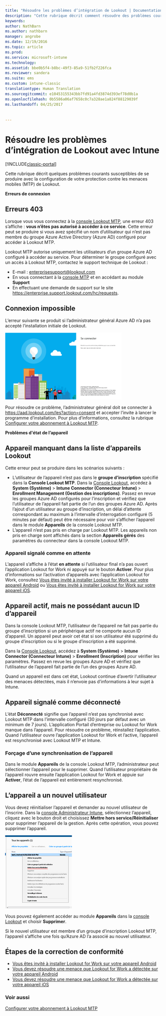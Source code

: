 ```yaml
---
title: "Résoudre les problèmes d’intégration de Lookout | Documentation Microsoft"
description: "Cette rubrique décrit comment résoudre des problèmes courants liés à l’intégration de Lookout"
keywords: 
author: NathBarn
ms.author: nathbarn
manager: angrobe
ms.date: 12/19/2016
ms.topic: article
ms.prod: 
ms.service: microsoft-intune
ms.technology: 
ms.assetid: bbe0b5f4-b8bc-49f3-85a9-51fb2f226fca
ms.reviewer: sandera
ms.suite: ems
ms.custom: intune-classic
translationtype: Human Translation
ms.sourcegitcommit: e10453155343bb7fd91a4fd3874d393ef78d0b1a
ms.openlocfilehash: 0b5586a06af7658c0c7a328ae1a824f88129039f
ms.lasthandoff: 04/25/2017


---
```


# <a name="troubleshoot-lookout-integration-with-intune"></a>Résoudre les problèmes d’intégration de Lookout avec Intune

[!INCLUDE[classic-portal](../includes/classic-portal.md)]

Cette rubrique décrit quelques problèmes courants susceptibles de se produire avec la configuration de votre protection contre les menaces mobiles (MTP) de Lookout.

**Erreurs de connexion**

## <a name="403-errors"></a>Erreurs 403
Lorsque vous vous connectez à la [console Lookout MTP](https://aad.lookout.com), une erreur 403 s’affiche : **vous n’êtes pas autorisé à accéder à ce service**. Cette erreur peut se produire si vous avez spécifié un nom d’utilisateur qui n’est pas membre du groupe Azure Active Directory (Azure AD) configuré pour accéder à Lookout MTP.

Lookout MTP autorise uniquement les utilisateurs d’un groupe Azure AD configuré à accéder au service. Pour déterminer le groupe configuré avec un accès à Lookout MTP, contactez le support technique de Lookout :

* E-mail : enterprisesupport@lookout.com
* En vous connectant à la [console MTP](http://aad.lookout.com) et en accédant au module **Support**
* En effectuant une demande de support sur le site https://enterprise.support.lookout.com/hc/requests.

## <a name="unable-to-sign-in"></a>Connexion impossible
L’erreur suivante se produit si l’administrateur général Azure AD n’a pas accepté l’installation initiale de Lookout.

![Capture de l’écran de connexion à Lookout montrant l’échec de la connexion](../media/mtp/lookout-mtp-consent-not-accepted-error.png)

Pour résoudre ce problème, l’administrateur général doit se connecter à https://aad.lookout.com/les?action=consent et accepter l’invite à lancer le programme d’installation. Pour plus d’informations, consultez la rubrique [Configurer votre abonnement à Lookout MTP](../deploy-use/set-up-your-subscription-with-lookout-mtp.md).

**Problèmes d'état de l’appareil**

## <a name="device-missing-from-lookout-device-list"></a>Appareil manquant dans la liste d’appareils Lookout

Cette erreur peut se produire dans les scénarios suivants :
* L’utilisateur de l’appareil n’est pas dans le **groupe d’inscription** spécifié dans la **Console Lookout MTP**.  Dans la [Console Lookout](http://aad.lookout.com), accédez à **System (Système)** > **Intune Connector (Connecteur Intune)** > **Enrollment Management (Gestion des inscriptions)**.  Passez en revue les groupes Azure AD configurés pour l’inscription et vérifiez que l’utilisateur de l’appareil fait partie de l’un des groupes Azure AD.  Après l’ajout d’un utilisateur au groupe d’inscription, un délai d’attente correspondant au maximum à l’intervalle d’interrogation configuré (5 minutes par défaut) peut être nécessaire pour voir s’afficher l’appareil dans le module **Appareils** de la console Lookout MTP.
* L’appareil n’est pas pris en charge par Lookout MTP.  Les appareils non pris en charge sont affichés dans la section **Appareils gérés** des paramètres du connecteur dans la console Lookout MTP.

### <a name="device-reported-as-pending"></a>Appareil signalé comme **en attente**

L’appareil s’affiche à l’état **en attente** si l’utilisateur final n’a pas ouvert l’application Lookout for Work ni appuyé sur le bouton **Activer**. Pour plus d’informations sur l’activation d’appareils avec l’application Lookout for Work, consultez [Vous êtes invité à installer Lookout for Work sur votre appareil Android](http://docs.microsoft.com/intune/enduser/you-are-prompted-to-install-lookout-for-work-android) ou [Vous êtes invité à installer Lookout for Work sur votre appareil iOS](https://docs.microsoft.com/intune/enduser/you-are-prompted-to-install-lookout-for-work-ios).

## <a name="device-whos-active-but-has-no-device-id"></a>Appareil actif, mais ne possédant aucun ID d’appareil
Dans la console Lookout MTP, l’utilisateur de l’appareil ne fait pas partie du groupe d’inscription si un périphérique actif ne comporte aucun ID d’appareil. Un appareil peut avoir cet état si son utilisateur été supprimé du groupe d’inscription ou si le groupe d’inscription a été supprimé.

Dans la [Console Lookout](http://aad.lookout.com), accédez à **System (Système)** > **Intune Connector (Connecteur Intune)** > **Enrollment (Inscription)** pour vérifier les paramètres.  Passez en revue les groupes Azure AD et vérifiez que l’utilisateur de l’appareil fait partie de l’un des groupes Azure AD.

Quand un appareil est dans cet état, Lookout continue d’avertir l’utilisateur des menaces détectées, mais il n’envoie pas d’informations à leur sujet à Intune.

## <a name="device-reported-as-disconnected"></a>Appareil signalé comme **déconnecté**

L’état **Déconnecté** signifie que l’appareil n’est pas synchronisé avec Lookout MTP dans l’intervalle configuré (30 jours par défaut avec un minimum de 7 jours). L’application Portail d’entreprise ou Lookout for Work manque dans l’appareil. Pour résoudre ce problème, réinstallez l’application. Quand l’utilisateur ouvre l’application Lookout for Work et l’active, l’appareil est resynchronisé avec Lookout MTP et Intune.

### <a name="forcing-a-device-sync"></a>Forçage d’une synchronisation de l’appareil
Dans le module **Appareils** de la console Lookout MTP, l’administrateur peut sélectionner l’appareil pour le supprimer.   Quand l’utilisateur propriétaire de l’appareil rouvre ensuite l’application Lookout for Work et appuie sur **Activer**, l’état de l’appareil est entièrement resynchronisé.

## <a name="device-has-a-new-user"></a>L’appareil a un nouvel utilisateur
Vous devez réinitialiser l’appareil et demander au nouvel utilisateur de l’inscrire.  Dans la [console Administrateur Intune](https://manage.microsoft.com), sélectionnez l’appareil, cliquez avec le bouton droit et choisissez **Mettre hors service/Réinitialiser** pour supprimer l’appareil de la gestion. Après cette opération, vous pouvez supprimer l’appareil.

![Capture d’écran du module Appareils de la console Administrateur Intune montrant l’option Mettre hors service/Réinitialiser](../media/mtp/mtp-retire-device-intune-console.png)

Vous pouvez également accéder au module **Appareils** dans la [console Lookout](http://aad.lookout.com) et choisir **Supprimer**.

Si le nouvel utilisateur est membre d’un groupe d’inscription Lookout MTP, l’appareil s’affiche une fois qu’Azure AD l’a associé au nouvel utilisateur.

## <a name="compliance-remediation-workflows"></a>Étapes de la correction de conformité
- [Vous êtes invité à installer Lookout for Work sur votre appareil Android]( http://docs.microsoft.com/intune/enduser/you-are-prompted-to-install-lookout-for-work-android)
- [Vous devez résoudre une menace que Lookout for Work a détectée sur votre appareil Android](http://docs.microsoft.com/intune/enduser/you-need-to-resolve-a-threat-found-by-lookout-for-work-android)
- [Vous devez résoudre une menace que Lookout for Work a détectée sur votre appareil iOS](https://docs.microsoft.com/intune/enduser/you-need-to-resolve-a-threat-found-by-lookout-for-work-ios)


### <a name="see-also"></a>Voir aussi
[Configurer votre abonnement à Lookout MTP](https://docs.microsoft.com/intune/deploy-use/set-up-your-subscription-with-lookout-mtp)

